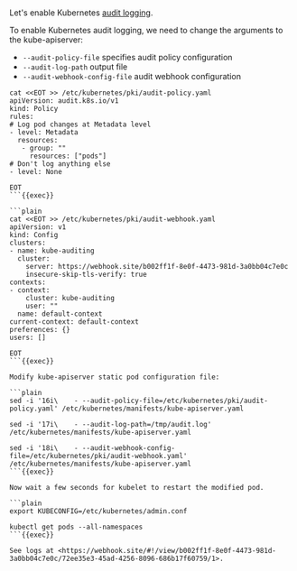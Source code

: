 <br>

Let's enable Kubernetes [audit logging](https://kubernetes.io/docs/tasks/debug/debug-cluster/audit/).

To enable Kubernetes audit logging, we need to change the arguments
to the kube-apiserver:

- `--audit-policy-file` specifies audit policy configuration
- `--audit-log-path` output file
- `--audit-webhook-config-file` audit webhook configuration

```plain
cat <<EOT >> /etc/kubernetes/pki/audit-policy.yaml
apiVersion: audit.k8s.io/v1
kind: Policy
rules:
# Log pod changes at Metadata level
- level: Metadata
  resources:
   - group: ""
     resources: ["pods"]
# Don't log anything else
- level: None

EOT
```{{exec}}

```plain
cat <<EOT >> /etc/kubernetes/pki/audit-webhook.yaml
apiVersion: v1
kind: Config
clusters:
- name: kube-auditing
  cluster:
    server: https://webhook.site/b002ff1f-8e0f-4473-981d-3a0bb04c7e0c
    insecure-skip-tls-verify: true
contexts:
- context:
    cluster: kube-auditing
    user: ""
  name: default-context
current-context: default-context
preferences: {}
users: []

EOT
```{{exec}}

Modify kube-apiserver static pod configuration file:

```plain
sed -i '16i\    - --audit-policy-file=/etc/kubernetes/pki/audit-policy.yaml' /etc/kubernetes/manifests/kube-apiserver.yaml

sed -i '17i\    - --audit-log-path=/tmp/audit.log' /etc/kubernetes/manifests/kube-apiserver.yaml

sed -i '18i\    - --audit-webhook-config-file=/etc/kubernetes/pki/audit-webhook.yaml' /etc/kubernetes/manifests/kube-apiserver.yaml
```{{exec}}

Now wait a few seconds for kubelet to restart the modified pod.

```plain
export KUBECONFIG=/etc/kubernetes/admin.conf

kubectl get pods --all-namespaces
```{{exec}}

See logs at <https://webhook.site/#!/view/b002ff1f-8e0f-4473-981d-3a0bb04c7e0c/72ee35e3-45ad-4256-8096-686b17f60759/1>.
